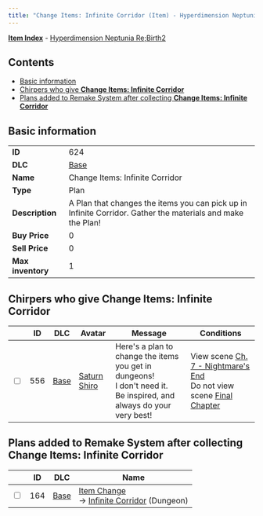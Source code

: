 ```yaml
---
title: "Change Items: Infinite Corridor (Item) - Hyperdimension Neptunia Re;Birth2"
---
```


[**Item Index**](/neptunia/rb2/item/index.html) - [Hyperdimension Neptunia Re;Birth2](/neptunia/rb2)

## Contents

- [Basic information](#basic-information)
- [Chirpers who give **Change Items: Infinite Corridor**](#chirpers-who-give-change-items-infinite-corridor)
- [Plans added to Remake System after collecting **Change Items: Infinite Corridor**](#plans-added-to-remake-system-after-collecting-change-items-infinite-corridor)

## Basic information

|   |   |
| -- | -- |
| **ID** | 624 |
| **DLC** | [Base](/neptunia/rb2/dlc/0-base.html) |
| **Name** | Change Items: Infinite Corridor |
| **Type** | Plan |
| **Description** | A Plan that changes the items you can pick up in Infinite Corridor. Gather the materials and make the Plan! |
| **Buy Price** | 0 |
| **Sell Price** | 0 |
| **Max inventory** | 1 |

## Chirpers who give **Change Items: Infinite Corridor**

|    | ID | DLC | Avatar | Message | Conditions |
| -- | -- | --- | ------ | ------- | ---------- |
| <input type="checkbox" id="rb2-chirper-event-0-556" class="trackbox" /> | 556 | [Base](/neptunia/rb2/dlc/0-base.html) | [Saturn Shiro](/neptunia/rb2/avatar/0-104-saturn-shiro.html) | Here's a plan to change the items you get in dungeons!<br />I don't need it.<br />Be inspired, and always do your very best! | View scene [Ch. 7 - Nightmare's End](/neptunia/rb2/scene/0-460-ch-7-nightmares-end.html)<br />Do not view scene [Final Chapter](/neptunia/rb2/scene/0-467-final-chapter.html) |

## Plans added to Remake System after collecting **Change Items: Infinite Corridor**

|    | ID | DLC | Name |
| -- | -- | --- | ---- |
| <input type="checkbox" id="rb2-remake-0-164" class="trackbox" /> | 164 | [Base](/neptunia/rb2/dlc/0-base.html) | [Item Change](/neptunia/rb2/remake/0-164-item-change.html)<br />→ [Infinite Corridor](/neptunia/rb2/dungeon/0-27-infinite-corridor.html) (Dungeon) |